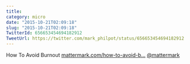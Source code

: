 ```yaml
---
title: 
category: micro
date: "2015-10-21T02:09:18"
slug: "2015-10-21T02:09:18"
TwitterId: 656653454694182912
TweetUrl: https://twitter.com/mark_philpot/status/656653454694182912
---
```


How To Avoid Burnout
[mattermark.com/how-to-avoid-b…](http://mattermark.com/how-to-avoid-burnout/)
[@mattermark](https://twitter.com/mattermark)
